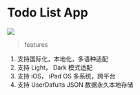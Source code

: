 # Todo List App

![](https://img2022.cnblogs.com/blog/740516/202205/740516-20220524220018485-1915333116.png)

> features 

1. 支持国际化，本地化，多语种适配
2. 支持 Light， Dark 模式适配
3. 支持 iOS， iPad OS 多系统，跨平台
4. 支持 UserDafults JSON 数据永久本地存储
